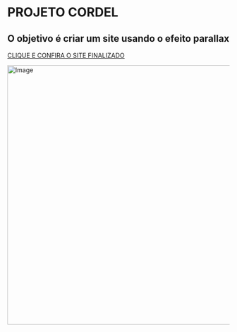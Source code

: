 # PROJETO CORDEL
## O objetivo é criar um site usando o efeito parallax
[CLIQUE E CONFIRA O SITE FINALIZADO](https://luana-mozer.github.io/PROJETO_02_HTML_CSS_Cordel/)

<img width="650" height="586" alt="Image" src="https://github.com/user-attachments/assets/4a1a0f14-bad0-4337-b8c3-1db0fd00967e" />
